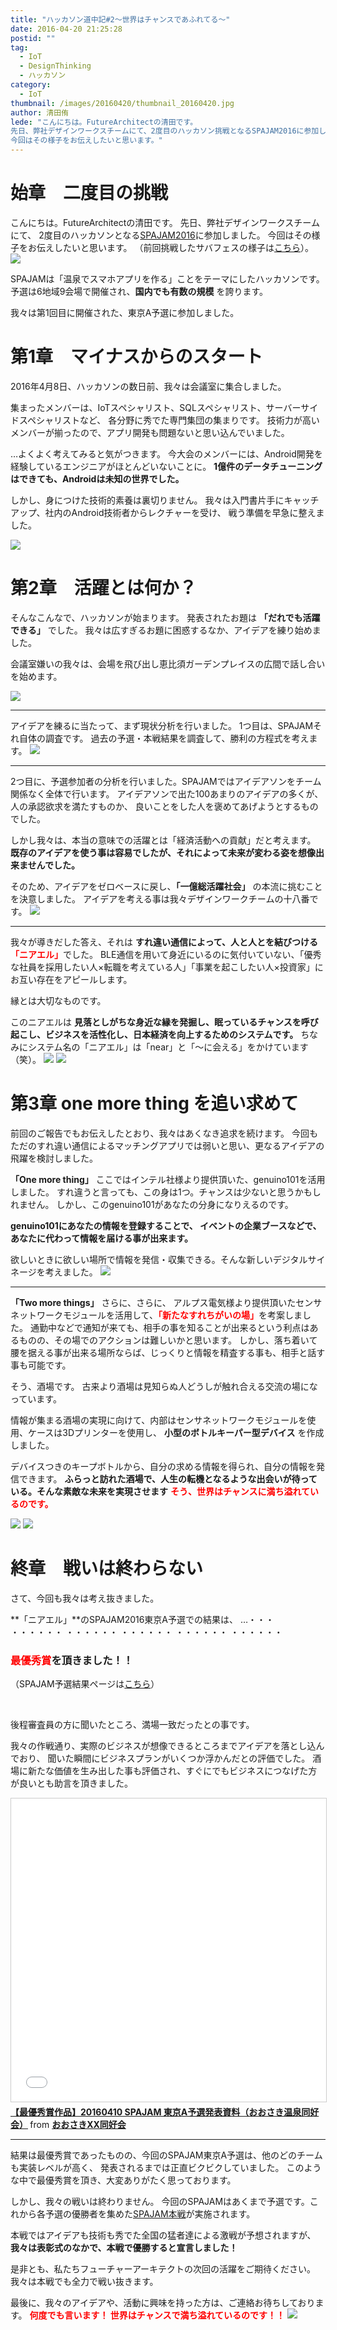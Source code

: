 ```yaml
---
title: "ハッカソン道中記#2～世界はチャンスであふれてる～"
date: 2016-04-20 21:25:28
postid: ""
tag:
  - IoT
  - DesignThinking
  - ハッカソン
category:
  - IoT
thumbnail: /images/20160420/thumbnail_20160420.jpg
author: 清田侑
lede: "こんにちは。FutureArchitectの清田です。
先日、弊社デザインワークスチームにて、2度目のハッカソン挑戦となるSPAJAM2016に参加しました。
今回はその様子をお伝えしたいと思います。"
---
```

# 始章　二度目の挑戦

こんにちは。FutureArchitectの清田です。
先日、弊社デザインワークスチームにて、 2度目のハッカソンとなる[SPAJAM2016](http://spajam.jp/)に参加しました。
今回はその様子をお伝えしたいと思います。
（前回挑戦したサバフェスの様子は[こちら](http://future-architect.github.io/articles/20160406/)）。
<img src="/images/20160420/photo_20160420_01.jpg" class="img-small-size" loading="lazy">

SPAJAMは「温泉でスマホアプリを作る」ことをテーマにしたハッカソンです。
予選は6地域9会場で開催され、**国内でも有数の規模** を誇ります。

我々は第1回目に開催された、東京A予選に参加しました。

# 第1章　マイナスからのスタート

2016年4月8日、ハッカソンの数日前、我々は会議室に集合しました。

集まったメンバーは、IoTスペシャリスト、SQLスペシャリスト、サーバーサイドスペシャリストなど、
各分野に秀でた専門集団の集まりです。
技術力が高いメンバーが揃ったので、アプリ開発も問題ないと思い込んでいました。

…よくよく考えてみると気がつきます。
今大会のメンバーには、Android開発を経験しているエンジニアがほとんどいないことに。
**1億件のデータチューニングはできても、Androidは未知の世界でした。**

しかし、身につけた技術的素養は裏切りません。
我々は入門書片手にキャッチアップ、社内のAndroid技術者からレクチャーを受け、
戦う準備を早急に整えました。

<img src="/images/20160420/photo_20160420_02.jpg" class="img-small-size" loading="lazy">

# 第2章　活躍とは何か？

そんなこんなで、ハッカソンが始まります。
発表されたお題は **「だれでも活躍できる」** でした。
我々は広すぎるお題に困惑するなか、アイデアを練り始めました。

会議室嫌いの我々は、会場を飛び出し恵比須ガーデンプレイスの広間で話し合いを始めます。

<img src="/images/20160420/photo_20160420_03.jpg" loading="lazy">

---

アイデアを練るに当たって、まず現状分析を行いました。
1つ目は、SPAJAMそれ自体の調査です。
過去の予選・本戦結果を調査して、勝利の方程式を考えます。
<img src="/images/20160420/photo_20160420_04.jpg" loading="lazy">

---

2つ目に、予選参加者の分析を行いました。SPAJAMではアイデアソンをチーム関係なく全体で行います。
アイデアソンで出た100あまりのアイデアの多くが、人の承認欲求を満たすものか、
良いことをした人を褒めてあげようとするものでした。

しかし我々は、本当の意味での活躍とは「経済活動への貢献」だと考えます。
**既存のアイデアを使う事は容易でしたが、それによって未来が変わる姿を想像出来ませんでした。**

そのため、アイデアをゼロベースに戻し、**「一億総活躍社会」** の本流に挑むことを決意しました。
アイデアを考える事は我々デザインワークチームの十八番です。
<img src="/images/20160420/photo_20160420_05.jpg" loading="lazy">

---

我々が導きだした答え、それは **すれ違い通信によって、人と人とを結びつける**<Font color="red">**「ニアエル」**</Font>でした。
BLE通信を用いて身近にいるのに気付いていない、「優秀な社員を採用したい人×転職を考えている人」「事業を起こしたい人×投資家」にお互い存在をアピールします。

縁とは大切なものです。

このニアエルは **見落としがちな身近な縁を発掘し、眠っているチャンスを呼び起こし、ビジネスを活性化し、日本経済を向上するためのシステムです。**
ちなみにシステム名の「ニアエル」は「near」と「～に会える」をかけています（笑）。
<img src="/images/20160420/photo_20160420_06.jpg" class="img-small-size" loading="lazy">
<img src="/images/20160420/photo_20160420_07.jpg" class="img-small-size" loading="lazy">

# 第3章 one more thing を追い求めて

前回のご報告でもお伝えしたとおり、我々はあくなき追求を続けます。
今回もただのすれ違い通信によるマッチングアプリでは弱いと思い、更なるアイデアの飛躍を検討しました。

**「One more thing」**
ここではインテル社様より提供頂いた、genuino101を活用しました。
すれ違うと言っても、この身は1つ。チャンスは少ないと思うかもしれません。
しかし、このgenuino101があなたの分身になりえるのです。

**genuino101にあなたの情報を登録することで、
イベントの企業ブースなどで、あなたに代わって情報を届ける事が出来ます。**

欲しいときに欲しい場所で情報を発信・収集できる。そんな新しいデジタルサイネージを考えました。
<img src="/images/20160420/photo_20160420_08.jpg" loading="lazy">

---

**「Two more things」**
さらに、さらに、
アルプス電気様より提供頂いたセンサネットワークモジュールを活用して、<Font color="red">**「新たなすれちがいの場」**</Font>を考案しました。
通勤中などで通知が来ても、相手の事を知ることが出来るという利点はあるものの、その場でのアクションは難しいかと思います。
しかし、落ち着いて腰を据える事が出来る場所ならば、じっくりと情報を精査する事も、相手と話す事も可能です。

そう、酒場です。
古来より酒場は見知らぬ人どうしが触れ合える交流の場になっています。

情報が集まる酒場の実現に向けて、内部はセンサネットワークモジュールを使用、ケースは3Dプリンターを使用し、
**小型のボトルキーパー型デバイス** を作成しました。

デバイスつきのキープボトルから、自分の求める情報を得られ、自分の情報を発信できます。
**ふらっと訪れた酒場で、人生の転機となるような出会いが待っている。そんな素敵な未来を実現させます**
<Font color="red">**そう、世界はチャンスに満ち溢れているのです。**</Font>

<img src="/images/20160420/photo_20160420_09.jpg" class="img-small-size" loading="lazy">
<img src="/images/20160420/photo_20160420_10.jpg" class="img-small-size" loading="lazy">

# 終章　戦いは終わらない

さて、今回も我々は考え抜きました。

**「ニアエル」**のSPAJAM2016東京A予選での結果は、
…・・・
・・・・・・
・・・・・・
・・・・・・
・・・・・・
・・・・・・

### <Font color="red">**最優秀賞**</Font>を頂きました！！

（SPAJAM予選結果ページは[こちら](https://spajam.jp/entry/tokyo-a/)）

<br>

後程審査員の方に聞いたところ、満場一致だったとの事です。

我々の作戦通り、実際のビジネスが想像できるところまでアイデアを落とし込んでおり、
聞いた瞬間にビジネスプランがいくつか浮かんだとの評価でした。
酒場に新たな価値を生み出した事も評価され、すぐにでもビジネスにつなげた方が良いとも助言を頂きました。

<iframe src="//www.slideshare.net/slideshow/embed_code/key/MvxEj4rc4Zg3ng" width="595" height="485" frameborder="0" marginwidth="0" marginheight="0" scrolling="no" style="border:1px solid #CCC; border-width:1px; margin-bottom:5px; max-width: 100%;" allowfullscreen> </iframe> <div style="margin-bottom:5px"> <strong> <a href="//www.slideshare.net/OsakiXXDoukoukai/20160410-spajam-a" title="【最優秀賞作品】20160410 SPAJAM 東京A予選発表資料（おおさき温泉同好会）" target="_blank">【最優秀賞作品】20160410 SPAJAM 東京A予選発表資料（おおさき温泉同好会）</a> </strong> from <strong><a href="//www.slideshare.net/OsakiXXDoukoukai" target="_blank">おおさきXX同好会</a></strong> </div>

---

結果は最優秀賞であったものの、今回のSPAJAM東京A予選は、他のどのチームも実装レベルが高く、
発表されるまでは正直ビクビクしていました。
このような中で最優秀賞を頂き、大変ありがたく思っております。

しかし、我々の戦いは終わりません。
今回のSPAJAMはあくまで予選です。これから各予選の優勝者を集めた[SPAJAM本戦](http://spajam.jp/final/)が実施されます。

本戦ではアイデアも技術も秀でた全国の猛者達による激戦が予想されますが、
**我々は表彰式のなかで、本戦で優勝すると宣言しました！**

是非とも、私たちフューチャーアーキテクトの次回の活躍をご期待ください。
我々は本戦でも全力で戦い抜きます。

最後に、我々のアイデアや、活動に興味を持った方は、ご連絡お待ちしております。
<Font color="red">**何度でも言います！ 世界はチャンスで満ち溢れているのです！！**<Font>
<img src="/images/20160420/photo_20160420_11.jpg" loading="lazy">
